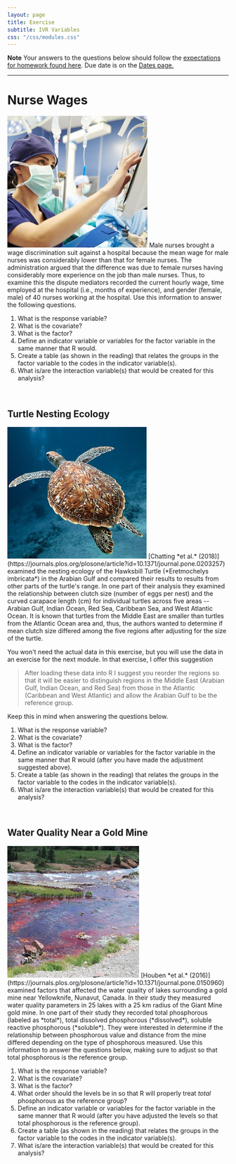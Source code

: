 ```yaml
---
layout: page
title: Exercise
subtitle: IVR Variables
css: "/css/modules.css"
---
```


<div class="alert alert-warning">
  <strong>Note</strong> Your answers to the questions below should follow the <a href="../../(resources/hwformat" target="_blank">expectations for homework found here</a>. Due date is on the <a href="../../resources/Dates-Current" target="_blank">Dates page.</a>
</div>

----

# Nurse Wages
<img src="../zimgs/Nurses.jpg" alt="Decoration" class="img-right">
Male nurses brought a wage discrimination suit against a hospital because the mean wage for male nurses was considerably lower than that for female nurses. The administration argued that the difference was due to female nurses having considerably more experience on the job than male nurses. Thus, to examine this the dispute mediators recorded the current hourly wage, time employed at the hospital (i.e., months of experience), and gender (female, male) of 40 nurses working at the hospital. Use this information to answer the following questions.

1. What is the response variable?
1. What is the covariate?
1. What is the factor?
1. Define an indicator variable or variables for the factor variable in the same manner that R would.
1. Create a table (as shown in the reading) that relates the groups in the factor variable to the codes in the indicator variable(s).
1. What is/are the interaction variable(s) that would be created for this analysis?

&nbsp;

## Turtle Nesting Ecology
<img src="../zimgs/hawksbill-turtle.jpg" alt="Decoration" class="img-right">
[Chatting *et al.* (2018)](https://journals.plos.org/plosone/article?id=10.1371/journal.pone.0203257) examined the nesting ecology of the Hawksbill Turtle (*Eretmochelys imbricata*) in the Arabian Gulf and compared their results to results from other parts of the turtle's range. In one part of their analysis they examined the relationship between clutch size (number of eggs per nest) and the curved carapace length (cm) for individual turtles across five areas -- Arabian Gulf, Indian Ocean, Red Sea, Caribbean Sea, and West Atlantic Ocean. It is known that turtles from the Middle East are smaller than turtles from the Atlantic Ocean area and, thus, the authors wanted to determine if mean clutch size differed among the five regions after adjusting for the size of the turtle.

You won't need the actual data in this exercise, but you will use the data in an exercise for the next module. In that exercise, I offer this suggestion

> After loading these data into R I suggest you reorder the regions so that it will be easier to distinguish regions in the Middle East (Arabian Gulf, Indian Ocean, and Red Sea) from those in the Atlantic (Caribbean and West Atlantic) and allow the Arabian Gulf to be the reference group.

Keep this in mind when answering the questions below.

1. What is the response variable?
1. What is the covariate?
1. What is the factor?
1. Define an indicator variable or variables for the factor variable in the same manner that R would (after you have made the adjustment suggested above).
1. Create a table (as shown in the reading) that relates the groups in the factor variable to the codes in the indicator variable(s).
1. What is/are the interaction variable(s) that would be created for this analysis?

&nbsp;

## Water Quality Near a Gold Mine
<img src="../zimgs/GoldMineWQ.jpg" alt="Decoration" class="img-right">
[Houben *et al.* (2016)](https://journals.plos.org/plosone/article?id=10.1371/journal.pone.0150960) examined factors that affected the water quality of lakes surrounding a gold mine near Yellowknife, Nunavut, Canada. In their study they measured water quality parameters in 25 lakes with a 25 km radius of the Giant Mine gold mine. In one part of their study they recorded total phosphorous (labeled as *total*), total dissolved phosphorous (*dissolved*), soluble reactive phosphorous (*soluble*). They were interested in determine if the relationship between phosphorous value and distance from the mine differed depending on the type of phosphorous measured. Use this information to answer the questions below, making sure to adjust so that total phosphorous is the reference group.

1. What is the response variable?
1. What is the covariate?
1. What is the factor?
1. What order should the levels be in so that R will properly treat *total* phosphorous as the reference group?
1. Define an indicator variable or variables for the factor variable in the same manner that R would (after you have adjusted the levels so that total phosphorous is the reference group).
1. Create a table (as shown in the reading) that relates the groups in the factor variable to the codes in the indicator variable(s).
1. What is/are the interaction variable(s) that would be created for this analysis?
